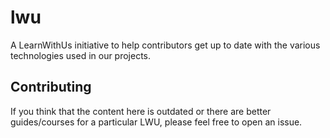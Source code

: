 # lwu
A LearnWithUs initiative to help contributors get up to date with the various technologies used in our projects.

## Contributing
If you think that the content here is outdated or there are better guides/courses for a particular LWU, please feel free to open an issue.
